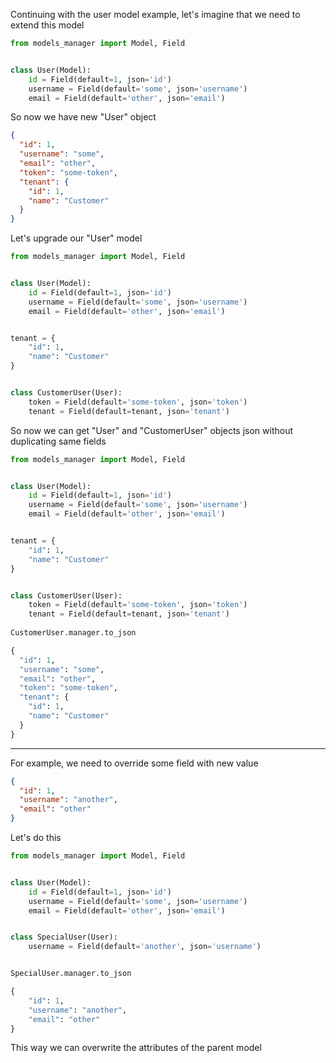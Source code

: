 Continuing with the user model example, let's imagine that we need to extend this model

```python
from models_manager import Model, Field


class User(Model):
    id = Field(default=1, json='id')
    username = Field(default='some', json='username')
    email = Field(default='other', json='email')
```

So now we have new "User" object

```json hl_lines="5 6 7 8 9"
{
  "id": 1,
  "username": "some",
  "email": "other",
  "token": "some-token",
  "tenant": {
    "id": 1,
    "name": "Customer"
  }
}
```

Let's upgrade our "User" model

```python hl_lines="10 11 12 13 14 15 16 17 18"
from models_manager import Model, Field


class User(Model):
    id = Field(default=1, json='id')
    username = Field(default='some', json='username')
    email = Field(default='other', json='email')


tenant = {
    "id": 1,
    "name": "Customer"
}


class CustomerUser(User):
    token = Field(default='some-token', json='token')
    tenant = Field(default=tenant, json='tenant')
```

So now we can get "User" and "CustomerUser" objects json without duplicating same fields

```python hl_lines="20 21 22 23 24 25 26 27 28 29 30 31"
from models_manager import Model, Field


class User(Model):
    id = Field(default=1, json='id')
    username = Field(default='some', json='username')
    email = Field(default='other', json='email')


tenant = {
    "id": 1,
    "name": "Customer"
}


class CustomerUser(User):
    token = Field(default='some-token', json='token')
    tenant = Field(default=tenant, json='tenant')
    
CustomerUser.manager.to_json

{
  "id": 1,
  "username": "some",
  "email": "other",
  "token": "some-token",
  "tenant": {
    "id": 1,
    "name": "Customer"
  }
}
```

---
For example, we need to override some field with new value

```json hl_lines="3"
{
  "id": 1,
  "username": "another",
  "email": "other"
}
```

Let's do this

```python hl_lines="14 15 16 17 18 19 20"
from models_manager import Model, Field


class User(Model):
    id = Field(default=1, json='id')
    username = Field(default='some', json='username')
    email = Field(default='other', json='email')


class SpecialUser(User):
    username = Field(default='another', json='username')


SpecialUser.manager.to_json

{
    "id": 1,
    "username": "another",
    "email": "other"
}
```

This way we can overwrite the attributes of the parent model
